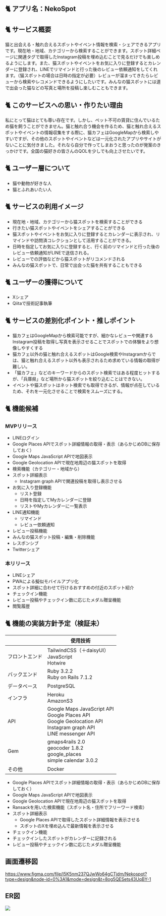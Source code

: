 ## 🐈 アプリ名：NekoSpot
## 🐈 サービス概要
猫と出会える・触れ合えるスポットやイベント情報を検索・シェアできるアプリです。現在地・地域、カテゴリーから検索することができます。スポット詳細ページに関連タグで取得したInstagram投稿を埋め込むことで見るだけでも楽しめるようにします。また、猫スポットやイベントをお気に入りに登録するとカレンダーに登録され、LINEでリマインドと行った後のレビュー依頼通知をしてくれます。（猫スポットの場合は日時の指定が必要）レビューが溜まってきたらレビューから検索やレコメンドできるようにしたいです。みんなの猫スポットには道で出会った猫などの写真と場所を投稿し楽しむこともできます。
## 🐈 このサービスへの思い・作りたい理由
私にとって猫はとても尊い存在です。しかし、ペット不可の賃貸に住んでいるため猫を飼うことができません。猫と触れ合う機会を作るため、猫と触れ合えるスポットやイベントの情報収集をする際に、猫カフェはGoogleMapから検索しやすいですが、その他のスポットやイベントなどは一元化されたアプリやサイトがないことに気付きました。それなら自分で作ってしまおうと思ったのが発案のきっかけです。全国の猫好きの皆さんのQOLを少しでも向上させたいです。
## 🐈 ユーザー層について
- 猫や動物が好きな人
- 猫とふれあいたい人
## 🐈 サービスの利用イメージ
- 現在地・地域、カテゴリーから猫スポットを検索することができる
- 行きたい猫スポットやイベントをシェアすることができる
- 猫スポットやイベントをお気に入りに登録するとカレンダーに表示され、リマインドや訪問済コレクションとして活用することができる。
- 日時を指定してお気に入りに登録すると、行く前のリマインドと行った後のレビュー依頼通知がLINEで送信される。
- レビューでの評価などから猫スポットがリコメンドされる
- みんなの猫スポットで、日常で出会った猫を共有することもできる
## 🐈 ユーザーの獲得について
- Xシェア
- Qiitaで技術記事執筆
## 🐈 サービスの差別化ポイント・推しポイント
- 猫カフェはGoogleMapから検索可能ですが、細かなレビューや関連するInstagram投稿を取得し写真を表示させることでスポットでの体験をより想像しやすくする
- 猫カフェ以外の猫と触れ合えるスポットはGoogle検索やInstagramからでは、猫と触れ合えるスポット以外も表示されるため求めている情報の取得が難しい。
- 「猫カフェ」などのキーワードからのスポット検索ではある程度ヒットするが、「兵庫県」など場所から猫スポットを絞り込むことはできない。
- イベントや猫スポットはネット検索でも取得できるが、情報が点在しているため、それを一元化させることで検索をスムーズにする。
## 🐈 機能候補
### MVPリリース
- LINEログイン
- Google Places APIでスポット詳細情報の取得・表示（あらかじめDBに保存しておく）
- Google Maps JavaScript APIで地図表示
- Google Geolocation APIで現在地周辺の猫スポットを取得
- 検索機能（カテゴリー・地域から）
- スポット詳細表示
  - Instagram graph APIで関連投稿を取得し表示させる
- お気に入り登録機能
  - リスト登録
  - 日時を指定してMyカレンダーに登録
  - リストやMyカレンダーに一覧表示
- LINE通知機能
  - リマインド
  - レビュー依頼通知
- レビュー投稿機能
- みんなの猫スポット投稿・編集・削除機能
- レスポンシブ
- Twitterシェア
### 本リリース
- LINEシェア
- PWAによる擬似モバイルアプリ化
- スポット詳細に合わせて行けるおすすめの付近のスポット紹介
- チェックイン機能
- レビュー投稿やチェックイン数に応じたメダル贈呈機能
- 閲覧履歴
## 🐈 機能の実装方針予定（検証未）
|  | 使用技術 |
| ---- | ---- |
| フロントエンド | TailwindCSS（＋daisyUI）<br>JavaScript<br>Hotwire |
| バックエンド | Ruby 3.2.2<br>Ruby on Rails 7.1.2 |
| データベース | PostgreSQL |
| インフラ | Heroku<br>AmazonS3 |
| API | Google Maps JavaScript API<br>Google Places API<br>Google Geolocation API<br>Instagram graph API<br>LINE messenger API |
| Gem | gmaps4rails 2.0<br>geocoder 1.8.2<br>google_places<br>simple calendar 3.0.2 |
| その他 | Docker |
- Google Places APIでスポット詳細情報の取得・表示（あらかじめDBに保存しておく）
- Google Maps JavaScript APIで地図表示
- Google Geolocation APIで現在地周辺の猫スポットを取得
- Ransackを用いた検索機能（スポット名・住所でフリーワード検索）
- スポット詳細表示
  - Google Places APIで取得したスポット詳細情報を表示させる
  - スポットのXを埋め込んで最新情報を表示させる
- チェックイン機能
 - チェックインしたスポットがカレンダーに記録される
- レビュー投稿やチェックイン数に応じたメダル贈呈機能

## 画面遷移図
https://www.figma.com/file/I5K5nm237QJwWo64gCTjdm/Nekospot?type=design&node-id=0%3A1&mode=design&t=8og5QESets43UqBY-1

## ER図
[![](https://mermaid.ink/img/pako:eNq1V11P2zAU_StRnuEP8IwmTXuZtLcJqXITk1okduU4bAiQ1lh8bBNqJygMjWljEwgYGkwb6wYD_stMU_gXs_PRNmkLhTJVSpvck-tzj8-9Sad1g5hQH9EhHUXAosAZw54LqavNzAwPk2kNTkLMcnlCJhxAJ1xtRBvT5ScNcovkRgyFkwg-6xEsEpf1CNloAvYIGcRxJLueCzoIm-pCEjYAgxahCKaIt-LR2fU1pTDZmkKxbpQujeqkGYnRtfxUqKP8IoXj0GAebRUYKXINIK1AF0DM9hpEevOijxavPK1-aloeWQgzDZna40fRFZWGQmzINK2U2oM46jKKsCWLxzCnEuWQmQpg4EC5nuDbgv8R_k95rFeW1PJtIDAJGKAK5n8SvCL8cwlLMJIOtCDVKLFVpmBn92q9kgQZcqDLgFPUDAqlacwcYNmIVzTbIrNR0ZGa_RQde3GqWXJfgiR1-78Ffy84F3yxs261H8DOqcaW2Ct-dHF23qju1cu1rECm3EVXYi5Oy8HLF9k0BSLVx56Th0rEq3cnl7vfuuYhRYix_JErEC-Err6uH68F6_7V6nICNaGBHGBrNmCIeSGzRu2gfrzdASDYShCXJ6dtiISXDQzYNASDz6XEDrCgmxVmfr2x8SFzM5XLy68x3SLEsqHg-4IvC76lbFT6-vftXFA9HNgFbXOmpxWyG_pF8Hnh_xB8r93LccL2pusnY9utyYjqx5Oq07r5Ubm6eT1pHEaUyZp6NmrlemXxcrd6cbaZ7bFxKQU27SnltOPjYKEiSp9FaVmUqlmkYUOAVdeHtgx-zQWnK91g0uGhat_DDX_T3DFlhjwxp-Ig3xRcHhcH3tF4CA42zRxoIpDzqB2yOxL8o-BLjZWTOi9nC1QtLC2uNHhVbeycPxzN-LjFN4EEa1uy47K9AqnsKYQnmrDQYFK2gwzSAEWGCG6l29gPVhcyoAJwCwxYETPBy6rR_JpqHzlb_cMOljG-KzgDVaK78ezw92Ux9zKL256-_exdyui9GmMwE92SUXjP_6MUPbrvaOsMm1s8qG7qU8VUMe8opxnoWk30rtTvpOssUYpxx_W1ePAnb2T3wKGp0UCStN4u_4fbouy5hEK8rj6kO2ruIFP-rwiXHdNZAcq4rl4STTgOPJupvZ6VUOAx8mQKG_oIox4c0qMy4j8j-sg4sF15tQjwU0KS89l_RMrKVw?type=png)](https://mermaid-js.github.io/mermaid-live-editor/edit#pako:eNq1V11P2zAU_StRnuEP8IwmTXuZtLcJqXITk1okduU4bAiQ1lh8bBNqJygMjWljEwgYGkwb6wYD_stMU_gXs_PRNmkLhTJVSpvck-tzj8-9Sad1g5hQH9EhHUXAosAZw54LqavNzAwPk2kNTkLMcnlCJhxAJ1xtRBvT5ScNcovkRgyFkwg-6xEsEpf1CNloAvYIGcRxJLueCzoIm-pCEjYAgxahCKaIt-LR2fU1pTDZmkKxbpQujeqkGYnRtfxUqKP8IoXj0GAebRUYKXINIK1AF0DM9hpEevOijxavPK1-aloeWQgzDZna40fRFZWGQmzINK2U2oM46jKKsCWLxzCnEuWQmQpg4EC5nuDbgv8R_k95rFeW1PJtIDAJGKAK5n8SvCL8cwlLMJIOtCDVKLFVpmBn92q9kgQZcqDLgFPUDAqlacwcYNmIVzTbIrNR0ZGa_RQde3GqWXJfgiR1-78Ffy84F3yxs261H8DOqcaW2Ct-dHF23qju1cu1rECm3EVXYi5Oy8HLF9k0BSLVx56Th0rEq3cnl7vfuuYhRYix_JErEC-Err6uH68F6_7V6nICNaGBHGBrNmCIeSGzRu2gfrzdASDYShCXJ6dtiISXDQzYNASDz6XEDrCgmxVmfr2x8SFzM5XLy68x3SLEsqHg-4IvC76lbFT6-vftXFA9HNgFbXOmpxWyG_pF8Hnh_xB8r93LccL2pusnY9utyYjqx5Oq07r5Ubm6eT1pHEaUyZp6NmrlemXxcrd6cbaZ7bFxKQU27SnltOPjYKEiSp9FaVmUqlmkYUOAVdeHtgx-zQWnK91g0uGhat_DDX_T3DFlhjwxp-Ig3xRcHhcH3tF4CA42zRxoIpDzqB2yOxL8o-BLjZWTOi9nC1QtLC2uNHhVbeycPxzN-LjFN4EEa1uy47K9AqnsKYQnmrDQYFK2gwzSAEWGCG6l29gPVhcyoAJwCwxYETPBy6rR_JpqHzlb_cMOljG-KzgDVaK78ezw92Ux9zKL256-_exdyui9GmMwE92SUXjP_6MUPbrvaOsMm1s8qG7qU8VUMe8opxnoWk30rtTvpOssUYpxx_W1ePAnb2T3wKGp0UCStN4u_4fbouy5hEK8rj6kO2ruIFP-rwiXHdNZAcq4rl4STTgOPJupvZ6VUOAx8mQKG_oIox4c0qMy4j8j-sg4sF15tQjwU0KS89l_RMrKVw)
